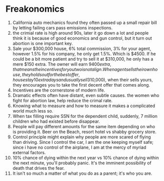 # Freakonomics

1. California auto mechanics found they often passed up a small repair bill by letting failing cars pass emissions inspections.
2. the crimial rate is high around 90s, later it go down a lot and people think it is because of good economics and gun control, but it turn out abortion is one important key.
3. Sale your $300,000 house, 6% total commission, 3% for your agent, however 1.5% for his company, he only get 1.5%. Which is $4500. If he could be a bit more patient and try to sell it at $310,000, he only has a mere $150 extra. The owner will earn $9400 extra, that means the incentives for you two is not align. When agent sells their own house, they holds out for the best offer, house stay 10 extra days and usually sell 3% higher($10,000), when their sells yours, they encourages you to take the first decent offer that comes along.
4. Incentives are the cornerstone of modern life.
5. Dramatic effects often have distant, even subtle causes. the women who fight for abortion law, help reduce the crimal rate. 
6. Knowing what to measure and how to measure it makes a complicated world much less so.
7. When tax filling require SSN for the dependent child, suddenly, 7 million children who had existed before disappear. 
8. People will pay different amounts for the same item depending on who is providing it. Beer on the Beach, resort hotel vs shabby grocery store.
9. Control principle might explain why people are more scared of flying than driving. Since I control the car, I am the one keeping myself safe; since i have no control of the airplane, I am at the mercy of myriad external factors.
10. 10% chance of dying within the next year vs 10% chance of dying within the next minute, you'll probably panic. It's the imminent possibility of death that drives the fear.
11. It isn't so much a matter of what you do as a parent; it's who you are. 
